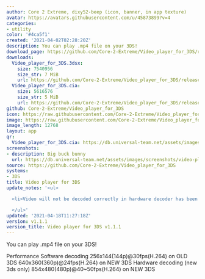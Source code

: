 ```yaml
---
author: Core 2 Extreme, dixy52-beep (icon, banner, in app texture)
avatar: https://avatars.githubusercontent.com/u/45873899?v=4
categories:
- utility
color: '#4ca5f1'
created: '2021-04-02T02:28:20Z'
description: You can play .mp4 file on your 3DS!
download_page: https://github.com/Core-2-Extreme/Video_player_for_3DS/releases
downloads:
  Video_player_for_3DS.3dsx:
    size: 7540956
    size_str: 7 MiB
    url: https://github.com/Core-2-Extreme/Video_player_for_3DS/releases/download/v1.1.1/Video_player_for_3DS.3dsx
  Video_player_for_3DS.cia:
    size: 5616576
    size_str: 5 MiB
    url: https://github.com/Core-2-Extreme/Video_player_for_3DS/releases/download/v1.1.1/Video_player_for_3DS.cia
github: Core-2-Extreme/Video_player_for_3DS
icon: https://raw.githubusercontent.com/Core-2-Extreme/Video_player_for_3DS/main/resource/icon.png
image: https://raw.githubusercontent.com/Core-2-Extreme/Video_player_for_3DS/main/resource/banner.png
image_length: 12768
layout: app
qr:
  Video_player_for_3DS.cia: https://db.universal-team.net/assets/images/qr/video_player_for_3ds.cia.png
screenshots:
- description: Big buck bunny
  url: https://db.universal-team.net/assets/images/screenshots/video-player-for-3ds/big-buck-bunny.png
source: https://github.com/Core-2-Extreme/Video_player_for_3DS
systems:
- 3DS
title: Video player for 3DS
update_notes: '<ul>

  <li>Video will not be decoded correctly in hardware decoder has been fixed</li>

  </ul>'
updated: '2021-04-18T11:27:18Z'
version: v1.1.1
version_title: Video player for 3DS v1.1.1
---
```

You can play .mp4 file on your 3DS!

Performance
Software decoding
256x144(144p)@30fps(H.264) on OLD 3DS
640x360(360p)@24fps(H.264) on NEW 3DS
Hardware decoding (new 3ds only)
854x480(480p)@40~50fps(H.264) on NEW 3DS